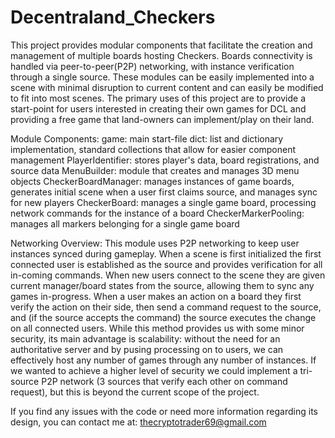 # Decentraland_Checkers
  This project provides modular components that facilitate the creation and management of multiple boards hosting Checkers. Boards connectivity is handled via peer-to-peer(P2P) networking, with instance verification through a single source. These modules can be easily implemented into a scene with minimal disruption to current content and can easily be modified to fit into most scenes. The primary uses of this project are to provide a start-point for users interested in creating their own games for DCL and providing a free game that land-owners can implement/play on their land.

Module Components:
  game: main start-file
  dict: list and dictionary implementation, standard collections that allow for easier component management
  PlayerIdentifier: stores player's data, board registrations, and source data
  MenuBuilder: module that creates and manages 3D menu objects
  CheckerBoardManager: manages instances of game boards, generates initial scene when a user first claims source, and manages sync for new players
  CheckerBoard: manages a single game board, processing network commands for the instance of a board
  CheckerMarkerPooling: manages all markers belonging for a single game board

Networking Overview:
  This module uses P2P networking to keep user instances synced during gameplay. When a scene is first initialized the first connected user is established as the source and provides verification for all in-coming commands. When new users connect to the scene they are given current manager/board states from the source, allowing them to sync any games in-progress. When a user makes an action on a board they first verify the action on their side, then send a command request to the source, and (if the source accepts the command) the source executes the change on all connected users.
    While this method provides us with some minor security, its main advantage is scalability: without the need for an authoritative server and by pusing processing on to users, we can effectively host any number of games through any number of instances. If we wanted to achieve a higher level of security we could implement a tri-source P2P network (3 sources that verify each other on command request), but this is beyond the current scope of the project.

If you find any issues with the code or need more information regarding its design, you can contact me at: thecryptotrader69@gmail.com
